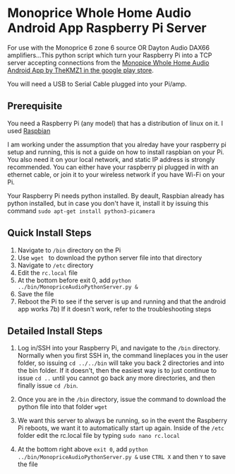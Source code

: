 # Monoprice Whole Home Audio Android App Raspberry Pi Server
For use with the Monoprice 6 zone 6 source OR Dayton Audio DAX66 amplifiers...This python script which turn your Raspberry Pi into a TCP server accepting connections from the [Monopice Whole Home Audio Android App by TheKMZ1 in the google play store](https://play.google.com/store/apps/details?id=com.monoprice.audiocontrol&hl=en_US). 

You will need a USB to Serial Cable plugged into your Pi/amp. 

## Prerequisite
You need a Raspberry Pi (any model) that has a distribution of linux on it. I used [Raspbian](https://www.raspberrypi.org/downloads/raspbian/)

I am working under the assumption that you alreday have your raspberry pi setup and running, this is not a guide on how to install raspbian on your Pi. You also need it on your local network, and static IP address is strongly recommended. You can either have your raspberry pi plugged in with an ethernet cable, or join it to your wireless network if you have Wi-Fi on your Pi. 

Your Raspberry Pi needs python installed. By deault, Raspbian already has python installed, but in case you don't have it, install it by issuing this command `sudo apt-get install python3-picamera`

## Quick Install Steps
1) Navigate to `/bin` directory on the Pi
2) Use `wget ` to download the python server file into that directory
3) Navigate to `/etc` directory
4) Edit the `rc.local` file
5) At the bottom before exit 0, add `python ../bin/MonopriceAudioPythonServer.py &`
6) Save the file
7) Reboot the Pi to see if the server is up and running and that the android app works
7b) If it doesn't work, refer to the troubleshooting steps

## Detailed Install Steps
1) Log in/SSH into your Raspberry Pi, and navigate to the `/bin` directory. Normally when you first SSH in, the command lineplaces you in the user folder, so issuing `cd ../../bin` will take you back 2 directories and into the bin folder. If it doesn't, then the easiest way is to just continue to issue `cd ..` until you cannot go back any more directories, and then finally issue `cd /bin`.

2) Once you are in the `/bin` directory, issue the command to download the python file into that folder `wget `

3) We want this server to always be running, so in the event the Raspberry Pi reboots, we want it to automatically start up again. Inside of the `/etc` folder edit the rc.local file by typing `sudo nano rc.local`

4) At the bottom right above `exit 0`, add `python ../bin/MonopriceAudioPythonServer.py &` use `CTRL X` and then `Y` to save the file


